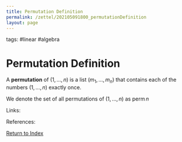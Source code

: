 ```yaml
---
title: Permutation Definition
permalink: /zettel/202105091800_permutationDefinition
layout: page
---
```

tags: #linear #algebra

# Permutation Definition

A **permutation** of $(1, \ldots, n)$ is a list $(m_1, \ldots, m_n)$ that contains each of the numbers
$(1, \ldots, n)$ exactly once.

We denote the set of all permutations of $(1, \ldots, n)$ as $\mathrm{perm} \, n$

Links: 

References: 

[Return to Index](index)
